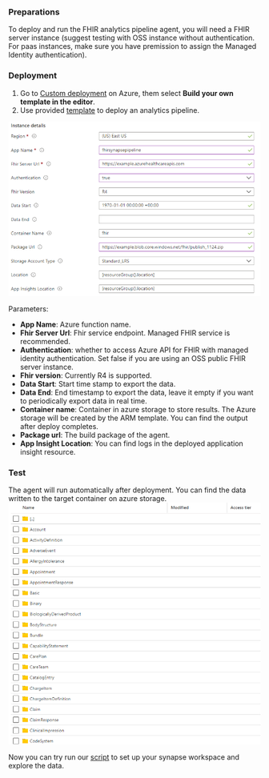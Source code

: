 ### Preparations
To deploy and run the FHIR analytics pipeline agent, you will need a FHIR server instance (suggest testing with OSS instance without authentication. For paas instances, make sure you have premission to assign the Managed Identity authentication).

### Deployment
1. Go to [Custom deployment](https://ms.portal.azure.com/#create/Microsoft.Template) on Azure, them select **Build your own template in the editor**.
2. Use provided [template](../deploy/templates/FhirSynapsePipelineTemplate.json) to deploy an analytics pipeline.

![image](./assets/templateParameters.png)


Parameters:
- **App Name**: Azure function name.
- **Fhir Server Url**: Fhir service endpoint. Managed FHIR service is recommended.
- **Authentication**: whether to access Azure API for FHIR with managed identity authentication. Set false if you are using an OSS public FHIR server instance.
- **Fhir version**: Currently R4 is supported.
- **Data Start**: Start time stamp to export the data.
- **Data End**: End timestamp to export the data, leave it empty if you want to periodically export data in real time.
- **Container name**: Container in azure storage to store results. The Azure storage will be created by the ARM template. You can find the output after deploy completes.
- **Package url**: The build package of the agent.
- **App Insight Location**: You can find logs in the deployed application insight resource.

### Test
The agent will run automatically after deployment. You can find the data written to the target container on azure storage.
![blob result](./assets/ExportedData.png)

Now you can try run our [script](../scripts) to set up your synapse workspace and explore the data. 
